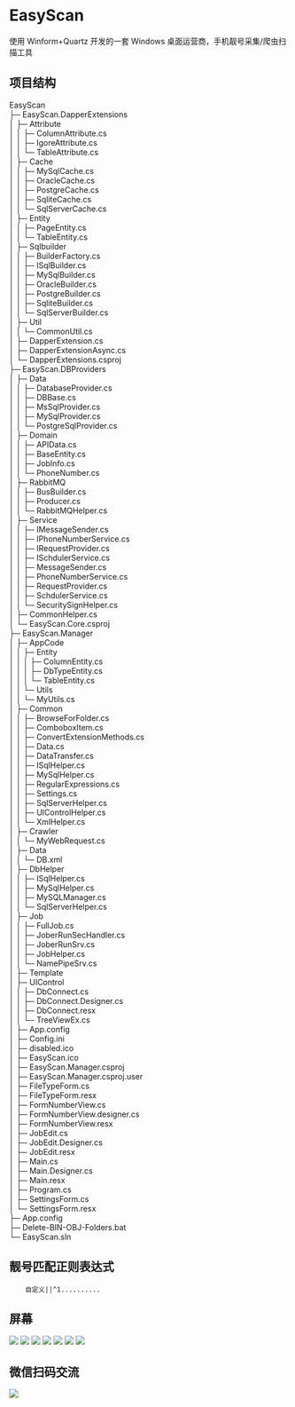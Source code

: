# EasyScan

使用 Winform+Quartz 开发的一套 Windows 桌面运营商，手机靓号采集/爬虫扫描工具

## 项目结构

EasyScan  
├─ EasyScan.DapperExtensions  
│ ├─ Attribute  
│ │ ├─ ColumnAttribute.cs  
│ │ ├─ IgoreAttribute.cs  
│ │ └─ TableAttribute.cs  
│ ├─ Cache  
│ │ ├─ MySqlCache.cs  
│ │ ├─ OracleCache.cs  
│ │ ├─ PostgreCache.cs  
│ │ ├─ SqliteCache.cs  
│ │ └─ SqlServerCache.cs  
│ ├─ Entity  
│ │ ├─ PageEntity.cs  
│ │ └─ TableEntity.cs  
│ ├─ Sqlbuilder  
│ │ ├─ BuilderFactory.cs  
│ │ ├─ ISqlBuilder.cs  
│ │ ├─ MySqlBuilder.cs  
│ │ ├─ OracleBuilder.cs  
│ │ ├─ PostgreBuilder.cs  
│ │ ├─ SqliteBuilder.cs  
│ │ └─ SqlServerBuilder.cs  
│ ├─ Util  
│ │ └─ CommonUtil.cs  
│ ├─ DapperExtension.cs  
│ ├─ DapperExtensionAsync.cs  
│ └─ DapperExtensions.csproj  
├─ EasyScan.DBProviders  
│ ├─ Data  
│ │ ├─ DatabaseProvider.cs  
│ │ ├─ DBBase.cs  
│ │ ├─ MsSqlProvider.cs  
│ │ ├─ MySqlProvider.cs  
│ │ └─ PostgreSqlProvider.cs  
│ ├─ Domain  
│ │ ├─ APIData.cs  
│ │ ├─ BaseEntity.cs  
│ │ ├─ JobInfo.cs  
│ │ └─ PhoneNumber.cs  
│ ├─ RabbitMQ  
│ │ ├─ BusBuilder.cs  
│ │ ├─ Producer.cs  
│ │ └─ RabbitMQHelper.cs  
│ ├─ Service  
│ │ ├─ IMessageSender.cs  
│ │ ├─ IPhoneNumberService.cs  
│ │ ├─ IRequestProvider.cs  
│ │ ├─ ISchdulerService.cs  
│ │ ├─ MessageSender.cs  
│ │ ├─ PhoneNumberService.cs  
│ │ ├─ RequestProvider.cs  
│ │ ├─ SchdulerService.cs  
│ │ └─ SecuritySignHelper.cs  
│ ├─ CommonHelper.cs  
│ └─ EasyScan.Core.csproj  
├─ EasyScan.Manager  
│ ├─ AppCode  
│ │ ├─ Entity  
│ │ │ ├─ ColumnEntity.cs  
│ │ │ ├─ DbTypeEntity.cs  
│ │ │ └─ TableEntity.cs  
│ │ └─ Utils  
│ │ └─ MyUtils.cs  
│ ├─ Common  
│ │ ├─ BrowseForFolder.cs  
│ │ ├─ ComboboxItem.cs  
│ │ ├─ ConvertExtensionMethods.cs  
│ │ ├─ Data.cs  
│ │ ├─ DataTransfer.cs  
│ │ ├─ ISqlHelper.cs  
│ │ ├─ MySqlHelper.cs  
│ │ ├─ RegularExpressions.cs  
│ │ ├─ Settings.cs  
│ │ ├─ SqlServerHelper.cs  
│ │ ├─ UIControlHelper.cs  
│ │ └─ XmlHelper.cs  
│ ├─ Crawler  
│ │ └─ MyWebRequest.cs  
│ ├─ Data  
│ │ └─ DB.xml  
│ ├─ DbHelper  
│ │ ├─ ISqlHelper.cs  
│ │ ├─ MySqlHelper.cs  
│ │ ├─ MySQLManager.cs  
│ │ └─ SqlServerHelper.cs  
│ ├─ Job  
│ │ ├─ FullJob.cs  
│ │ ├─ JoberRunSecHandler.cs  
│ │ ├─ JoberRunSrv.cs  
│ │ ├─ JobHelper.cs  
│ │ └─ NamePipeSrv.cs  
│ ├─ Template  
│ ├─ UIControl  
│ │ ├─ DbConnect.cs  
│ │ ├─ DbConnect.Designer.cs  
│ │ ├─ DbConnect.resx  
│ │ └─ TreeViewEx.cs  
│ ├─ App.config  
│ ├─ Config.ini  
│ ├─ disabled.ico  
│ ├─ EasyScan.ico  
│ ├─ EasyScan.Manager.csproj  
│ ├─ EasyScan.Manager.csproj.user  
│ ├─ FileTypeForm.cs  
│ ├─ FileTypeForm.resx  
│ ├─ FormNumberView.cs  
│ ├─ FormNumberView.designer.cs  
│ ├─ FormNumberView.resx  
│ ├─ JobEdit.cs  
│ ├─ JobEdit.Designer.cs  
│ ├─ JobEdit.resx  
│ ├─ Main.cs  
│ ├─ Main.Designer.cs  
│ ├─ Main.resx  
│ ├─ Program.cs  
│ ├─ SettingsForm.cs  
│ └─ SettingsForm.resx  
├─ App.config  
├─ Delete-BIN-OBJ-Folders.bat  
└─ EasyScan.sln

## 靓号匹配正则表达式

```
    自定义||^1..........
```

## 屏幕

<img src="https://github.com/dorisoy/EasyScan/blob/main/Screen/1.png"/>

<img src="https://github.com/dorisoy/EasyScan/blob/main/Screen/2.png"/>

<img src="https://github.com/dorisoy/EasyScan/blob/main/Screen/3.png"/>

<img src="https://github.com/dorisoy/EasyScan/blob/main/Screen/4.png"/>

<img src="https://github.com/dorisoy/EasyScan/blob/main/Screen/5.png"/>

<img src="https://github.com/dorisoy/EasyScan/blob/main/Screen/6.png"/>

<img src="https://github.com/dorisoy/EasyScan/blob/main/Screen/7.png"/>

## 微信扫码交流

![](https://github.com/dorisoy/Wesley/blob/main/weixing.png?raw=true)
